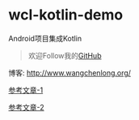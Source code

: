 # wcl-kotlin-demo
Android项目集成Kotlin

> 欢迎Follow我的[GitHub](https://github.com/SpikeKing)

博客: http://www.wangchenlong.org/

[参考文章-1](http://www.wangchenlong.org/2016/03/15/1602/kotlin-first/)

[参考文章-2](http://www.wangchenlong.org/2016/03/15/1602/kotlin-extends-point/)
